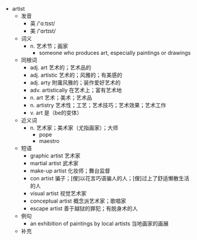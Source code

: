 - artist
  - 发音
    - 英 /'ɑːtɪst/
    - 美 /'ɑrtɪst/
  - 词义
    - n. 艺术节；画家
      - someone who produces art, especially paintings or drawings
  - 同根词
    - adj. art 艺术的；艺术品的
    - adj. artistic 艺术的；风雅的；有美感的
    - adj. arty 附庸风雅的；装作爱好艺术的
    - adv. artistically 在艺术上；富有艺术地
    - n. art 艺术；美术；艺术品
    - n. artistry 艺术性；工艺；艺术技巧；艺术效果；艺术工作
    - v. art 是（be的变体）
  - 近义词
    - n. 艺术家；美术家（尤指画家）；大师
      - pope
      - maestro
  - 短语
    - graphic artist 艺术家
    - martial artist 武术家
    - make-up artist 化妆师；舞台监督
    - con artist 骗子；[俚]以花言巧语骗人的人；[俚]过上了舒适懒散生活的人
    - visual artist 视觉艺术家
    - conceptual artist 概念派艺术家；歌唱家
    - escape artist 善于越狱的罪犯；有脱身术的人
  - 例句
    - an exhibition of paintings by local artists 当地画家的画展
  - 补充